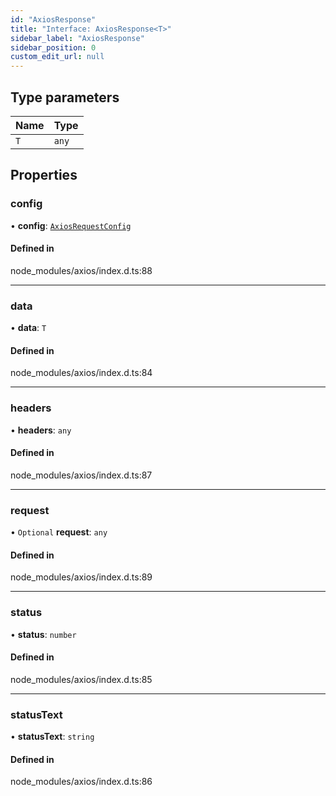 ```yaml
---
id: "AxiosResponse"
title: "Interface: AxiosResponse<T>"
sidebar_label: "AxiosResponse"
sidebar_position: 0
custom_edit_url: null
---
```


## Type parameters

| Name | Type |
| :------ | :------ |
| `T` | `any` |

## Properties

### config

• **config**: [`AxiosRequestConfig`](AxiosRequestConfig.md)

#### Defined in

node_modules/axios/index.d.ts:88

___

### data

• **data**: `T`

#### Defined in

node_modules/axios/index.d.ts:84

___

### headers

• **headers**: `any`

#### Defined in

node_modules/axios/index.d.ts:87

___

### request

• `Optional` **request**: `any`

#### Defined in

node_modules/axios/index.d.ts:89

___

### status

• **status**: `number`

#### Defined in

node_modules/axios/index.d.ts:85

___

### statusText

• **statusText**: `string`

#### Defined in

node_modules/axios/index.d.ts:86
